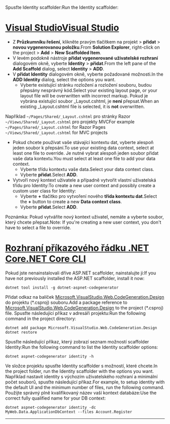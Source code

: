 <span data-ttu-id="4c280-101">Spusťte Identity scaffolder:</span><span class="sxs-lookup"><span data-stu-id="4c280-101">Run the Identity scaffolder:</span></span>

# <a name="visual-studiotabvisual-studio"></a>[<span data-ttu-id="4c280-102">Visual Studio</span><span class="sxs-lookup"><span data-stu-id="4c280-102">Visual Studio</span></span>](#tab/visual-studio)

* <span data-ttu-id="4c280-103">Z **Průzkumníku řešení**, klikněte pravým tlačítkem na projekt > **přidat** > **novou vygenerovanou položku**.</span><span class="sxs-lookup"><span data-stu-id="4c280-103">From **Solution Explorer**, right-click on the project > **Add** > **New Scaffolded Item**.</span></span>
* <span data-ttu-id="4c280-104">V levém podokně nástroje **přidat vygenerované uživatelské rozhraní** dialogovém okně, vyberte **Identity** > **přidat**.</span><span class="sxs-lookup"><span data-stu-id="4c280-104">From the left pane of the **Add Scaffold** dialog, select **Identity** > **ADD**.</span></span>
* <span data-ttu-id="4c280-105">V **přidat Identity** dialogovém okně, vyberte požadované možnosti.</span><span class="sxs-lookup"><span data-stu-id="4c280-105">In the **ADD Identity** dialog, select the options you want.</span></span>
  * <span data-ttu-id="4c280-106">Vyberte existující stránku rozložení a rozložení souboru, budou přepsány nesprávný kód.</span><span class="sxs-lookup"><span data-stu-id="4c280-106">Select your existing layout page, or your layout file will be overwritten with incorrect markup.</span></span> <span data-ttu-id="4c280-107">Pokud je vybrána existující soubor _Layout.cshtml, je **není** přepsat.</span><span class="sxs-lookup"><span data-stu-id="4c280-107">When an existing _Layout.cshtml file is selected, it is **not** overwritten.</span></span>

 <span data-ttu-id="4c280-108">Například `~/Pages/Shared/_Layout.cshtml` pro stránky Razor `~/Views/Shared/_Layout.cshtml` pro projekty MVC</span><span class="sxs-lookup"><span data-stu-id="4c280-108">For example `~/Pages/Shared/_Layout.cshtml` for Razor Pages `~/Views/Shared/_Layout.cshtml` for MVC projects</span></span>
* <span data-ttu-id="4c280-109">Pokud chcete používat vaše stávající kontextu dat, vyberte alespoň jeden soubor k přepsání.</span><span class="sxs-lookup"><span data-stu-id="4c280-109">To use your existing data context, select at least one file to override.</span></span> <span data-ttu-id="4c280-110">Je nutné vybrat alespoň jeden soubor přidat vaše data kontextu.</span><span class="sxs-lookup"><span data-stu-id="4c280-110">You must select at least one file to add your data context.</span></span>
  * <span data-ttu-id="4c280-111">Vyberte třídu kontextu vaše data.</span><span class="sxs-lookup"><span data-stu-id="4c280-111">Select your data context class.</span></span>
  * <span data-ttu-id="4c280-112">Vyberte **přidat**.</span><span class="sxs-lookup"><span data-stu-id="4c280-112">Select **ADD**.</span></span>
* <span data-ttu-id="4c280-113">Vytvoří nový kontext uživatele a případně vytvořit vlastní uživatelská třídu pro Identity:</span><span class="sxs-lookup"><span data-stu-id="4c280-113">To create a new user context and possibly create a custom user class for Identity:</span></span>
  * <span data-ttu-id="4c280-114">Vyberte **+** tlačítko pro vytvoření nového **třída kontextu dat**.</span><span class="sxs-lookup"><span data-stu-id="4c280-114">Select the **+** button to create a new **Data context class**.</span></span>
  * <span data-ttu-id="4c280-115">Vyberte **přidat**.</span><span class="sxs-lookup"><span data-stu-id="4c280-115">Select **ADD**.</span></span>

<span data-ttu-id="4c280-116">Poznámka: Pokud vytváříte nový kontext uživatel, nemáte a vyberte soubor, který chcete přepsat.</span><span class="sxs-lookup"><span data-stu-id="4c280-116">Note: If you're creating a new user context, you don't have to select a file to override.</span></span>

# <a name="net-core-clitabnetcore-cli"></a>[<span data-ttu-id="4c280-117">Rozhraní příkazového řádku .NET Core</span><span class="sxs-lookup"><span data-stu-id="4c280-117">.NET Core CLI</span></span>](#tab/netcore-cli)

<span data-ttu-id="4c280-118">Pokud jste nenainstalovali dříve ASP.NET scaffolder, nainstalujte ji:</span><span class="sxs-lookup"><span data-stu-id="4c280-118">If you have not previously installed the ASP.NET scaffolder, install it now:</span></span>

```cli
dotnet tool install -g dotnet-aspnet-codegenerator
```

<span data-ttu-id="4c280-119">Přidat odkaz na balíček [Microsoft.VisualStudio.Web.CodeGeneration.Design](https://www.nuget.org/packages/Microsoft.VisualStudio.Web.CodeGeneration.Design/) do projektu (\*.csproj) souboru.</span><span class="sxs-lookup"><span data-stu-id="4c280-119">Add a package reference to [Microsoft.VisualStudio.Web.CodeGeneration.Design](https://www.nuget.org/packages/Microsoft.VisualStudio.Web.CodeGeneration.Design/) to the project (\*.csproj) file.</span></span> <span data-ttu-id="4c280-120">Spusťte následující příkaz v adresáři projektu:</span><span class="sxs-lookup"><span data-stu-id="4c280-120">Run the following command in the project directory:</span></span>

```cli
dotnet add package Microsoft.VisualStudio.Web.CodeGeneration.Design
dotnet restore
```

<span data-ttu-id="4c280-121">Spusťte následující příkaz, který zobrazí seznam možností scaffolder Identity:</span><span class="sxs-lookup"><span data-stu-id="4c280-121">Run the following command to list the Identity scaffolder options:</span></span>

```cli
dotnet aspnet-codegenerator identity -h
```

<span data-ttu-id="4c280-122">Ve složce projektu spusťte Identity scaffolder s možností, které chcete.</span><span class="sxs-lookup"><span data-stu-id="4c280-122">In the project folder, run the Identity scaffolder with the options you want.</span></span> <span data-ttu-id="4c280-123">Například nastavit identity s výchozím uživatelského rozhraní a minimální počet souborů, spusťte následující příkaz.</span><span class="sxs-lookup"><span data-stu-id="4c280-123">For example, to setup identity with the default UI and the minimum number of files, run the following command.</span></span> <span data-ttu-id="4c280-124">Použijte správný plně kvalifikovaný název vaší kontext databáze:</span><span class="sxs-lookup"><span data-stu-id="4c280-124">Use the correct fully qualified name for your DB context:</span></span>

```cli
dotnet aspnet-codegenerator identity -dc MyWeb.Data.ApplicationDbContext --files Account.Register
```

-------------
